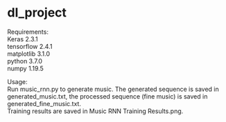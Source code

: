 # dl_project <br>


Requirements:<br>
Keras                              2.3.1 <br>
tensorflow                         2.4.1 <br>
matplotlib                         3.1.0 <br>
python                             3.7.0 <br>
numpy                              1.19.5 <br>


Usage:  <br>
Run music_rnn.py to generate music. The generated sequence is saved in generated_music.txt, the processed sequence (fine music) is saved in generated_fine_music.txt. <br>
Training results are saved in Music RNN Training Results.png. <br>

